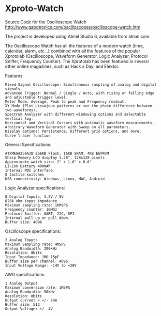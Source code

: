 Xproto-Watch
============

Source Code for the Oscilloscope Watch
http://www.gabotronics.com/oscilloscopes/oscilloscope-watch.htm

The project is developed using Atmel Studio 6, available from atmel.com


The Oscilloscope Watch has all the features of a modern watch (time, calendar, alarm, etc...) combined with all the features of the popular Xprotolab (Oscilloscope, Waveform Generator, Logic Analyzer, Protocol Sniffer, Frequency Counter). The Xprotolab has been featured in several other online magazines, such as Hack a Day. and Elektor.

Features:

    Mixed Signal Oscilloscope: Simultaneous sampling of analog and digital signals.
    Advanced Trigger: Normal / Single / Auto, with rising or falling edge and adjustable trigger level.
    Meter Mode: Average, Peak to peak and Frequency readout.
    XY Mode (Plot Lissajous patterns or see the phase difference between two waveforms).
    Spectrum Analyzer with different windowing options and selectable vertical log.
    Horizontal and Vertical Cursors with automatic waveform measurements.
    Arbitrary Waveform Generator with Sweep on all parameters.
    Display options: Persistence, Different grid options, and more.
    Curve tracer function

General Specifications:

    ATXMEGA256A3U 256KB Flash, 16KB SRAM, 4KB EEPROM
    Sharp Memory LCD display 1.28", 128x128 pixels
    Approximate watch size: 2" x 1.6" x 0.6"
    Li-Ion Battery 400mAh
    Internal PDI interface.
    8 tactile switches
    USB connectivity: Windows, Linux, MAC, Android

Logic Analyzer specifications:

    8 Digital Inputs, 3.3V / 5V
    820k ohm input impedance
    Maximum sampling rate: 16MSPS
    Frequency counter: 16Mhz
    Protocol Sniffer: UART, I2C, SPI
    Internal pull up or pull down.
    Buffer size: 4096

Oscilloscope specifications:

    2 Analog Inputs
    Maximum Sampling rate: 4MSPS
    Analog Bandwidth: 200kHz
    Resolution: 8bits
    Input Impedance: 1MΩ 15pF
    Buffer size per channel: 4096
    Input Voltage Range: -14V to +20V

AWG specifications:

    1 Analog Output
    Maximum conversion rate: 1MSPS
    Analog Bandwidth: 50kHz
    Resolution: 8bits
    Output current > +/- 7mA
    Buffer size: 512
    Output Voltage: +/- 4V


